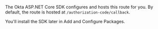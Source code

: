 The Okta ASP.NET Core SDK configures and hosts this route for you. By default, the route is hosted at `/authorization-code/callback`.

You'll install the SDK later in <GuideLink link="../configure-packages/">Add and Configure Packages</GuideLink>.
